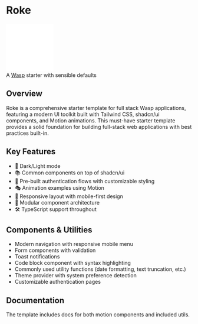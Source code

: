 # Roke

<img height="128px" src="./src/static/roke-logomark.svg" />
<br />
A <a href="https://wasp-lang.dev">Wasp</a> starter with sensible defaults

## Overview

Roke is a comprehensive starter template for full stack Wasp applications,
featuring a modern UI toolkit built with Tailwind CSS, shadcn/ui components, and
Motion animations. This must-have starter template provides a solid foundation
for building full-stack web applications with best practices built-in.

## Key Features

- 🎨 Dark/Light mode
- 📚 Common components on top of shadcn/ui
- 🔐 Pre-built authentication flows with customizable styling
- 🎭 Animation examples using Motion
- 📱 Responsive layout with mobile-first design
- 🧩 Modular component architecture
- 🛠️ TypeScript support throughout

## Components & Utilities

- Modern navigation with responsive mobile menu
- Form components with validation
- Toast notifications
- Code block component with syntax highlighting
- Commonly used utility functions (date formatting, text truncation, etc.)
- Theme provider with system preference detection
- Customizable authentication pages

## Documentation

The template includes docs for both motion components and included utils.
